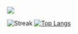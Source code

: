 ![](https://komarev.com/ghpvc/?username=AndreiMunteanu2911&color=red&style=flat-square)

![Streak](https://github-readme-streak-stats.herokuapp.com/?user=AndreiMunteanu2911)
[![Top Langs](https://github-readme-stats.vercel.app/api/top-langs/?username=AndreiMunteanu2911)](https://github.com/AndreiMunteanu2911/github-readme-stats)
